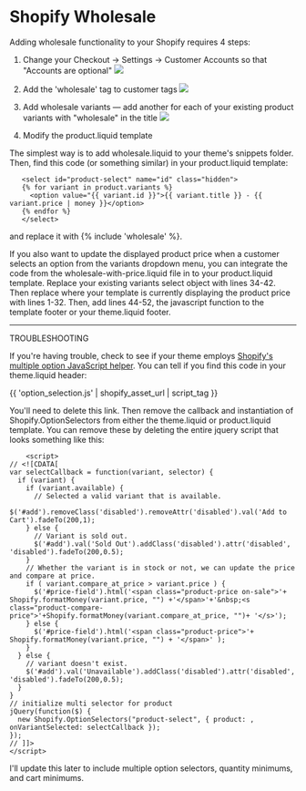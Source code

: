 Shopify Wholesale
=================

Adding wholesale functionality to your Shopify requires 4 steps:

1. Change your Checkout &rarr; Settings &rarr; Customer Accounts so that "Accounts are optional"
![](https://raw.github.com/zakhardage/shopify-wholesale/master/images/settings-checkout.png)

2. Add the 'wholesale' tag to customer tags
![](https://raw.github.com/zakhardage/shopify-wholesale/master/images/customer-tags.png)

3. Add wholesale variants &mdash; add another for each of your existing product variants with "wholesale" in the title
![](https://raw.github.com/zakhardage/shopify-wholesale/master/images/product-variants.png)

4. Modify the product.liquid template 

The simplest way is to add wholesale.liquid to your theme's snippets folder. Then, find this code (or something similar) in your product.liquid template:

       <select id="product-select" name="id" class="hidden">
       {% for variant in product.variants %}
         <option value="{{ variant.id }}">{{ variant.title }} - {{ variant.price | money }}</option>
       {% endfor %}
       </select>


and replace it with {% include 'wholesale' %}.

If you also want to update the displayed product price when a customer selects an option from the variants dropdown menu, you can integrate the code from the wholesale-with-price.liquid file in to your product.liquid template. Replace your existing variants select object with lines 34-42. Then replace where your template is currently displaying the product price with lines 1-32. Then, add lines 44-52, the javascript function to the template footer or your theme.liquid footer.

<hr />

TROUBLESHOOTING

If you're having trouble, check to see if your theme employs <a href="http://docs.shopify.com/support/your-website/themes/can-i-make-my-theme-use-products-with-multiple-options">Shopify's multiple option JavaScript helper</a>. You can tell if you find this code in your theme.liquid header:

{{ 'option_selection.js' | shopify_asset_url | script_tag }}

You'll need to delete this link. Then remove the callback and instantiation of Shopify.OptionSelectors from either the theme.liquid or product.liquid template. You can remove these by deleting the entire jquery script that looks something like this:

		<script>
	// <![CDATA[  
	var selectCallback = function(variant, selector) {
	  if (variant) {
	    if (variant.available) {
	      // Selected a valid variant that is available.
	      $('#add').removeClass('disabled').removeAttr('disabled').val('Add to Cart').fadeTo(200,1);
	    } else {
	      // Variant is sold out.
	      $('#add').val('Sold Out').addClass('disabled').attr('disabled', 'disabled').fadeTo(200,0.5);        
	    }
	    // Whether the variant is in stock or not, we can update the price and compare at price.
	    if ( variant.compare_at_price > variant.price ) {
	      $('#price-field').html('<span class="product-price on-sale">'+ Shopify.formatMoney(variant.price, "") +'</span>'+'&nbsp;<s class="product-compare-price">'+Shopify.formatMoney(variant.compare_at_price, "")+ '</s>');
	    } else {
	      $('#price-field').html('<span class="product-price">'+ Shopify.formatMoney(variant.price, "") + '</span>' );
	    }        
	  } else {
	    // variant doesn't exist.
	    $('#add').val('Unavailable').addClass('disabled').attr('disabled', 'disabled').fadeTo(200,0.5);
	  }
	}
	// initialize multi selector for product
	jQuery(function($) {
	  new Shopify.OptionSelectors("product-select", { product: , onVariantSelected: selectCallback });
	});
	// ]]>
	</script>
	
I'll update this later to include multiple option selectors, quantity minimums, and cart minimums.
